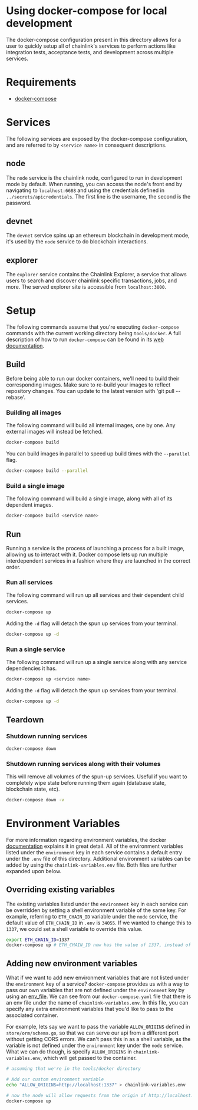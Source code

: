# Using docker-compose for local development
The docker-compose configuration present in this directory allows for a user to quickly setup all of chainlink's services to perform actions like integration tests, acceptance tests, and development across multiple services.

# Requirements
- [docker-compose](https://docs.docker.com/compose/install/)

# Services
The following services are exposed by the docker-compose configuration, and are referred to by `<service name>` in consequent descriptions.

## node
The `node` service is the chainlink node, configured to run in development mode by default. When running, you can access the node's front end by navigating to `localhost:6688` and using the credentials defined in `../secrets/apicredentials`.  The first line is the username, the second is the password.

## devnet
The `devnet` service spins up an ethereum blockchain in development mode, it's used by the `node` service to do blockchain interactions.

## explorer
The `explorer` service contains the Chainlink Explorer, a service that allows users to search and discover chainlink specific transactions, jobs, and more. The served explorer site is accessible from `localhost:3000`. 

# Setup
The following commands assume that you're executing `docker-compose` commands with the current working directory being `tools/docker`.
A full description of how to run `docker-compose` can be found in its [web documentation](https://docs.docker.com/compose/).

## Build
Before being able to run our docker containers, we'll need to build their corresponding images. Make sure to re-build your images to reflect repository changes.  You can update to the latest version with 'git pull --rebase'.

### Building all images
The following command will build all internal images, one by one. Any external images will instead be fetched.
```sh
docker-compose build
```

You can build images in parallel to speed up build times with the `--parallel` flag.
```sh
docker-compose build --parallel
```

### Build a single image
The following command will build a single image, along with all of its dependent images.
```sh
docker-compose build <service name>
```

## Run
Running a service is the process of launching a process for a built image, allowing us to interact with it. Docker compose lets up run multiple interdependent services in a fashion where they are launched in the correct order.

### Run all services
The following command will run up all services and their dependent child services.
```sh 
docker-compose up
```

Adding the `-d` flag will detach the spun up services from your terminal.
```sh 
docker-compose up -d
```

### Run a single service
The following command will run up a single service along with any service dependencies it has.
```sh
docker-compose up <service name>
```

Adding the `-d` flag will detach the spun up services from your terminal.
```sh
docker-compose up -d
```

## Teardown
### Shutdown running services
```sh
docker-compose down
```

### Shutdown running services along with their volumes
This will remove all volumes of the spun-up services. Useful if you want to completely wipe state before running them again (database state, blockchain state, etc).
```sh
docker-compose down -v
```

# Environment Variables
For more information regarding environment variables, the docker [documentation](https://docs.docker.com/compose/environment-variables/) explains it in great detail.
All of the environment variables listed under the `environment` key in each service contains a default entry under the `.env` file of this directory. Additional environment variables can be added by using the `chainlink-variables.env` file. Both files are further expanded upon below.

## Overriding existing variables 
The existing variables listed under the `environment` key in each service can be overridden by setting a shell environment variable of the same key. For example, referring to `ETH_CHAIN_ID` variable under the `node` service, the default value of `ETH_CHAIN_ID` in `.env` is `34055`. If we wanted to change this to `1337`, we could set a shell variable to override this value.

```sh
export ETH_CHAIN_ID=1337
docker-compose up # ETH_CHAIN_ID now has the value of 1337, instead of the default value of 34055
```

## Adding new environment variables
What if we want to add new environment variables that are not listed under the `environment` key of a service? `docker-compose` provides us with a way to pass our own variables that are not defined under the `environment` key by using an [env_file](https://docs.docker.com/compose/compose-file/#env_file). We can see from our `docker-compose.yaml` file that there is an env file under the name of `chainlink-variables.env`. In this file, you can specify any extra environment variables that you'd like to pass to the associated container.

For example, lets say we want to pass the variable `ALLOW_ORIGINS` defined in `store/orm/schema.go`, so that we can serve our api from a different port without getting CORS errors. We can't pass this in as a shell variable, as the variable is not defined under the `environment` key under the `node` service. What we can do though, is specify `ALLOW_ORIGINS` in `chainlink-variables.env`, which will get passed to the container.
```sh
# assuming that we're in the tools/docker directory

# Add our custom environment variable
echo "ALLOW_ORIGINS=http://localhost:1337" > chainlink-variables.env

# now the node will allow requests from the origin of http://localhost:1337 rather than the default value of http://localhost:3000,http://localhost:6688
docker-compose up 
```

